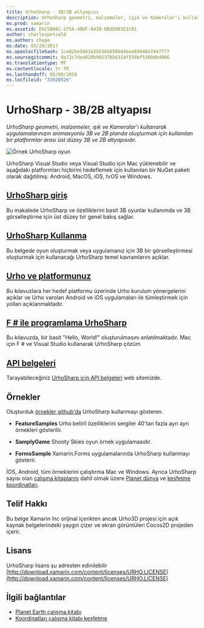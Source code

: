 ```yaml
---
title: UrhoSharp - 3B/2B altyapısı
description: UrhoSharp geometri, malzemeler, ışık ve Kameralar'ı kullanarak uygulamalarınızın animasyonlu 3B ve 2B planda oluşturmak için kullanılan bir platformlar arası üst düzey 3B ve 2B altyapısıdır.
ms.prod: xamarin
ms.assetid: E6C5B86C-3756-49DF-843B-0B3D981E1C01
author: charlespetzold
ms.author: chape
ms.date: 03/29/2017
ms.openlocfilehash: 1ce02be5661b35b36b0508d4bee89448e7447777
ms.sourcegitcommit: 0a72c7dea020b965378b6314f558bf5360dbd066
ms.translationtype: MT
ms.contentlocale: tr-TR
ms.lasthandoff: 05/09/2018
ms.locfileid: "33920526"
---
```

# <a name="urhosharp---3d2d-engine"></a>UrhoSharp - 3B/2B altyapısı

_UrhoSharp geometri, malzemeler, ışık ve Kameralar'ı kullanarak uygulamalarınızın animasyonlu 3B ve 2B planda oluşturmak için kullanılan bir platformlar arası üst düzey 3B ve 2B altyapısıdır._

![Örnek UrhoSharp oyun](images/video.gif)

UrhoSharp Visual Studio veya Visual Studio için Mac yüklenebilir ve aşağıdaki platformları hiçbirini hedeflemek için kullanılan bir NuGet paketi olarak dağıtılmış: Android, MacOS, iOS, tvOS ve Windows.

## <a name="an-introduction-to-urhosharpgraphics-gamesurhosharpintroductionmd"></a>[UrhoSharp giriş](~/graphics-games/urhosharp/introduction.md)

Bu makalede UrhoSharp ve özelliklerini basit 3B oyunlar kullanımda ve 3B görselleştirme için üst düzey bir genel bakış sağlar.

## <a name="using-urhosharpgraphics-gamesurhosharpusingmd"></a>[UrhoSharp Kullanma](~/graphics-games/urhosharp/using.md)

Bu belgede oyun oluşturmak veya uygulamanız için 3B bir görselleştirmesi oluşturmak için kullanacağı UrhoSharp temel kavramlarını açıklar.

## <a name="urho-and-your-platformgraphics-gamesurhosharpplatformindexmd"></a>[Urho ve platformunuz](~/graphics-games/urhosharp/platform/index.md)

Bu kılavuzlara her hedef platformu üzerinde Urho kurulum yönergelerini açıklar ve Urho varolan Android ve iOS uygulamaları ile tümleştirmek için yolları açıklanmaktadır.

## <a name="programming-urhosharp-with-fgraphics-gamesurhosharpfsharpmd"></a>[F # ile programlama UrhoSharp](~/graphics-games/urhosharp/fsharp.md)

Bu kılavuzda, bir basit "Hello, World!" oluşturulmasını anlatılmaktadır. Mac için F # ve Visual Studio kullanarak UrhoSharp çözüm

## <a name="api-documentationhttpsdeveloperxamarincomapirooturho"></a>[API belgeleri](https://developer.xamarin.com/api/root/Urho/)

Tarayabileceğiniz [UrhoSharp için API belgeleri](https://developer.xamarin.com/api/root/Urho/) web sitemizde.

## <a name="samples"></a>Örnekler

Oluşturduk [örnekler github'da](http://github.com/xamarin/urho-samples) UrhoSharp kullanmayı gösteren.

- **FeatureSamples** Urho belirli özelliklerini sergiler 40'tan fazla ayrı ayrı örnekleri gösterilir.

- **SamplyGame** Shooty Skies oyun örnek uygulamasıdır.

- **FormsSample** Xamarin.Forms uygulamalarında UrhoSharp kullanmayı gösterir.

İOS, Android, tüm örneklerini çalıştırma Mac ve Windows.
Ayrıca UrhoSharp sayısı olan [çalışma kitaplarını](https://developer.xamarin.com/workbooks/) dahil olmak üzere [Planet dünya](https://developer.xamarin.com/workbooks/graphics/urhosharp/planetearth/planetearth.workbook) ve [keşfetme koordinatları](https://developer.xamarin.com/workbooks/graphics/urhosharp/coordinates/ExploringUrhoCoordinates.workbook).

## <a name="copyright"></a>Telif Hakkı

Bu belge Xamarin Inc orijinal içerikten ancak Urho3D projesi için açık kaynak belgelerindeki yaygın çizer ve ekran görüntüleri Cocos2D projeden içerir.

## <a name="license"></a>Lisans

UrhoSharp lisans şu adresten edinilebilir [http://download.xamarin.com/content/licenses/URHO.LICENSE](http://download.xamarin.com/content/licenses/URHO.LICENSE)

## <a name="related-links"></a>İlgili bağlantılar

- [Planet Earth çalışma kitabı](https://developer.xamarin.com/workbooks/graphics/urhosharp/planetearth/planetearth.workbook)
- [Koordinatları çalışma kitabı keşfetme](https://developer.xamarin.com/workbooks/graphics/urhosharp/coordinates/ExploringUrhoCoordinates.workbook)
